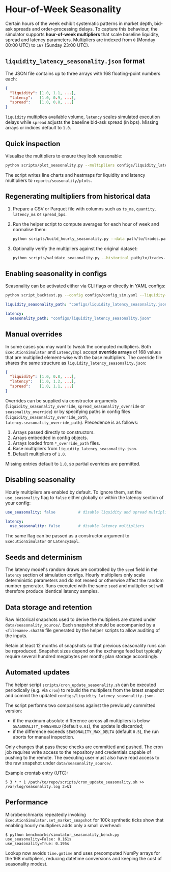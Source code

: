 # Hour-of-Week Seasonality

Certain hours of the week exhibit systematic patterns in market depth, bid-ask spreads and order-processing delays. To capture this behaviour, the simulator supports **hour-of-week multipliers** that scale baseline liquidity, spread and latency parameters. Multipliers are indexed from `0` (Monday 00:00 UTC) to `167` (Sunday 23:00 UTC).

## `liquidity_latency_seasonality.json` format

The JSON file contains up to three arrays with 168 floating-point numbers each:

```json
{
  "liquidity": [1.0, 1.1, ...],
  "latency":   [1.0, 0.9, ...],
  "spread":    [1.0, 0.8, ...]
}
```

`liquidity` multiplies available volume, `latency` scales simulated execution delays while `spread` adjusts the baseline bid-ask spread (in bps). Missing arrays or indices default to `1.0`.

## Quick inspection

Visualise the multipliers to ensure they look reasonable:

```bash
python scripts/plot_seasonality.py --multipliers configs/liquidity_latency_seasonality.json
```

The script writes line charts and heatmaps for liquidity and latency multipliers to `reports/seasonality/plots`.

## Regenerating multipliers from historical data

1. Prepare a CSV or Parquet file with columns such as `ts_ms`, `quantity`, `latency_ms` or `spread_bps`.
2. Run the helper script to compute averages for each hour of week and normalise them:

   ```bash
   python scripts/build_hourly_seasonality.py --data path/to/trades.parquet --out configs/liquidity_latency_seasonality.json
   ```
3. Optionally verify the multipliers against the original dataset:

   ```bash
   python scripts/validate_seasonality.py --historical path/to/trades.parquet --multipliers configs/liquidity_latency_seasonality.json
   ```

## Enabling seasonality in configs

Seasonality can be activated either via CLI flags or directly in YAML configs:

```bash
python script_backtest.py --config configs/config_sim.yaml --liquidity-seasonality configs/liquidity_latency_seasonality.json
```

```yaml
liquidity_seasonality_path: "configs/liquidity_latency_seasonality.json"

latency:
  seasonality_path: "configs/liquidity_latency_seasonality.json"
```

## Manual overrides

In some cases you may want to tweak the computed multipliers. Both
`ExecutionSimulator` and `LatencyImpl` accept **override arrays** of 168
values that are multiplied element-wise with the base multipliers. The
override file shares the same structure as
`liquidity_latency_seasonality.json`:

```json
{
  "liquidity": [1.0, 0.8, ...],
  "latency":   [1.0, 1.2, ...],
  "spread":    [1.0, 1.1, ...]
}
```

Overrides can be supplied via constructor arguments
(`liquidity_seasonality_override`, `spread_seasonality_override` or
`seasonality_override`) or by specifying paths in config files
(`liquidity_seasonality_override_path`, `latency.seasonality_override_path`).
Precedence is as follows:

1. Arrays passed directly to constructors.
2. Arrays embedded in config objects.
3. Arrays loaded from `*_override_path` files.
4. Base multipliers from `liquidity_latency_seasonality.json`.
5. Default multipliers of `1.0`.

Missing entries default to `1.0`, so partial overrides are permitted.

## Disabling seasonality

Hourly multipliers are enabled by default. To ignore them, set the
`use_seasonality` flag to `false` either globally or within the latency
section of your config:

```yaml
use_seasonality: false          # disable liquidity and spread multipliers

latency:
  use_seasonality: false        # disable latency multipliers
```

The same flag can be passed as a constructor argument to
`ExecutionSimulator` or `LatencyImpl`.

## Seeds and determinism

The latency model's random draws are controlled by the `seed` field in
the `latency` section of simulation configs. Hourly multipliers only
scale deterministic parameters and do not reseed or otherwise affect the
random number generator. Runs executed with the same `seed` and
multiplier set will therefore produce identical latency samples.

## Data storage and retention

Raw historical snapshots used to derive the multipliers are stored under
`data/seasonality_source/`. Each snapshot should be accompanied by a
`<filename>.sha256` file generated by the helper scripts to allow
auditing of the inputs.

Retain at least 12 months of snapshots so that previous seasonality runs
can be reproduced. Snapshot sizes depend on the exchange feed but
typically require several hundred megabytes per month; plan storage
accordingly.

## Automated updates

The helper script `scripts/cron_update_seasonality.sh` can be executed
periodically (e.g. via `cron`) to rebuild the multipliers from the latest
snapshot and commit the updated
`configs/liquidity_latency_seasonality.json`.

The script performs two comparisons against the previously committed
version:

* if the maximum absolute difference across all multipliers is below
  `SEASONALITY_THRESHOLD` (default `0.01`), the update is discarded;
* if the difference exceeds `SEASONALITY_MAX_DELTA` (default `0.5`), the
  run aborts for manual inspection.

Only changes that pass these checks are committed and pushed. The cron
job requires write access to the repository and credentials capable of
pushing to the remote. The executing user must also have read access to
the raw snapshot under `data/seasonality_source/`.

Example crontab entry (UTC):

```
5 3 * * 1 /path/to/repo/scripts/cron_update_seasonality.sh >> /var/log/seasonality.log 2>&1
```


## Performance

Microbenchmarks repeatedly invoking `ExecutionSimulator.set_market_snapshot`
for 100k synthetic ticks show that enabling hourly multipliers adds only a
small overhead:

```
$ python benchmarks/simulator_seasonality_bench.py
use_seasonality=False: 0.161s
use_seasonality=True: 0.195s
```

Lookup now avoids `time.gmtime` and uses precomputed NumPy arrays for the
168 multipliers, reducing datetime conversions and keeping the cost of
seasonality modest.
